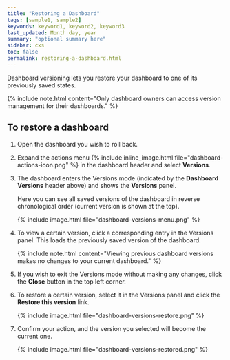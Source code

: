 ```yaml
---
title: "Restoring a Dashboard"
tags: [sample1, sample2]
keywords: keyword1, keyword2, keyword3
last_updated: Month day, year
summary: "optional summary here"
sidebar: cxs
toc: false
permalink: restoring-a-dashboard.html
---
```


Dashboard versioning lets you restore your dashboard to one of its previously saved states.

{% include note.html content="Only dashboard owners can access version management for their dashboards." %}

## To restore a dashboard

1. Open the dashboard you wish to roll back.

1. Expand the actions menu {% include inline_image.html file="dashboard-actions-icon.png" %} in the dashboard header and select **Versions**.

1. The dashboard enters the Versions mode (indicated by the **Dashboard Versions** header above) and shows the **Versions** panel.

   Here you can see all saved versions of the dashboard in reverse chronological order (current version is shown at the top).

   {% include image.html file="dashboard-versions-menu.png" %}

1. To view a certain version, click a corresponding entry in the Versions panel. This loads the previously saved version of the dashboard.

   {% include note.html content="Viewing previous dashboard versions makes no changes to your current dashboard." %}

1. If you wish to exit the Versions mode without making any changes, click the **Close** button in the top left corner.

1. To restore a certain version, select it in the Versions panel and click the **Restore this version** link.

   {% include image.html file="dashboard-versions-restore.png" %}

1. Confirm your action, and the version you selected will become the current one.

   {% include image.html file="dashboard-versions-restored.png" %}
